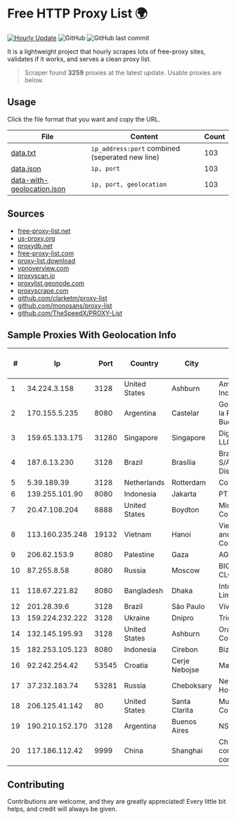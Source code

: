 
# Free HTTP Proxy List 🌍

[![Hourly Update](https://github.com/mertguvencli/http-proxy-list/actions/workflows/main.yml/badge.svg?branch=main)](https://github.com/mertguvencli/http-proxy-list/actions/workflows/main.yml)
![GitHub](https://img.shields.io/github/license/mertguvencli/http-proxy-list)
![GitHub last commit](https://img.shields.io/github/last-commit/mertguvencli/http-proxy-list)

It is a lightweight project that hourly scrapes lots of free-proxy sites, validates if it works, and serves a clean proxy list.


> Scraper found **3259** proxies at the latest update. Usable proxies are below.

## Usage

Click the file format that you want and copy the URL.


|File|Content|Count|
|----|-------|-----|
|[data.txt](https://raw.githubusercontent.com/mertguvencli/http-proxy-list/main/proxy-list/data.txt)|`ip_address:port` combined (seperated new line)|103|
|[data.json](https://raw.githubusercontent.com/mertguvencli/http-proxy-list/main/proxy-list/data.json)|`ip, port`|103|
|[data-with-geolocation.json](https://raw.githubusercontent.com/mertguvencli/http-proxy-list/main/proxy-list/data-with-geolocation.json)|`ip, port, geolocation`|103|

## Sources

* [free-proxy-list.net](https://free-proxy-list.net)
* [us-proxy.org](https://www.us-proxy.org)
* [proxydb.net](http://proxydb.net)
* [free-proxy-list.com](https://free-proxy-list.com/?page=&port=&type%5B%5D=http&type%5B%5D=https&up_time=0&search=Search)
* [proxy-list.download](https://www.proxy-list.download/HTTP)
* [vpnoverview.com](https://vpnoverview.com/privacy/anonymous-browsing/free-proxy-servers)
* [proxyscan.io](https://www.proxyscan.io)
* [proxylist.geonode.com](https://proxylist.geonode.com/api/proxy-list?limit=300&page=1&sort_by=lastChecked&sort_type=desc&protocols=http,https)
* [proxyscrape.com](https://api.proxyscrape.com/v2/?request=displayproxies&protocol=http&timeout=10000&country=all&ssl=all&anonymity=all)
* [github.com/clarketm/proxy-list](https://raw.githubusercontent.com/clarketm/proxy-list/master/proxy-list-raw.txt)
* [github.com/monosans/proxy-list](https://raw.githubusercontent.com/monosans/proxy-list/main/proxies/http.txt)
* [github.com/TheSpeedX/PROXY-List](https://raw.githubusercontent.com/TheSpeedX/PROXY-List/master/http.txt)


## Sample Proxies With Geolocation Info

|#|Ip|Port|Country|City|Internet Service Provider|
|-|--|----|-------|----|-------------------------|
|1|34.224.3.158|3128|United States|Ashburn|Amazon.com, Inc.|
|2|170.155.5.235|8080|Argentina|Castelar|Gobernacion de la Provincia de Buenos Aires|
|3|159.65.133.175|31280|Singapore|Singapore|DigitalOcean, LLC|
|4|187.6.13.230|3128|Brazil|Brasília|Brasil Telecom S/A - Filial Distrito Federal|
|5|5.39.189.39|3128|Netherlands|Rotterdam|ColoCenter b.v.|
|6|139.255.101.90|8080|Indonesia|Jakarta|PT. LINKNET|
|7|20.47.108.204|8888|United States|Boydton|Microsoft Corporation|
|8|113.160.235.248|19132|Vietnam|Hanoi|VietNam Post and Telecom Corporation|
|9|206.62.153.9|8080|Palestine|Gaza|AGIS|
|10|87.255.8.58|8080|Russia|Moscow|BIG TELECOM CLOSED JSC|
|11|118.67.221.82|8080|Bangladesh|Dhaka|InterCloud Limited|
|12|201.28.39.6|3128|Brazil|São Paulo|Vivo|
|13|159.224.232.222|3128|Ukraine|Dnipro|Triolan|
|14|132.145.195.93|3128|United States|Ashburn|Oracle Corporation|
|15|182.253.105.123|8080|Indonesia|Cirebon|Biznet Networks|
|16|92.242.254.42|53545|Croatia|Cerje Nebojse|Magic Net d.o.o|
|17|37.232.183.74|53281|Russia|Cheboksary|Net By Net Holding LLC|
|18|206.125.41.142|80|United States|Santa Clarita|Multacom Corporation|
|19|190.210.152.170|3128|Argentina|Buenos Aires|NSS S.A.|
|20|117.186.112.42|9999|China|Shanghai|China Mobile communications corporation|



## Contributing

Contributions are welcome, and they are greatly appreciated! Every
little bit helps, and credit will always be given.

